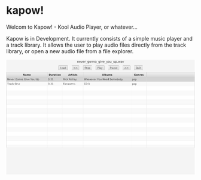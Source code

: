 # kapow!
Welcom to Kapow! - Kool Audio Player, or whatever...

Kapow is in Development. It currently consists of a simple music player and a track library. It allows the user to play audio files directly from the track library, or open a new audio file from a file explorer.

![kapow! in action](https://github.com/devinereshan/kapow/blob/master/kapow_in_action.png)

